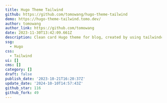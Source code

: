 ```yaml
---
title: Hugo Theme Tailwind
github: https://github.com/tomowang/hugo-theme-tailwind
demo: https://hugo-theme-tailwind.tomo.dev/
author: tomowang
author_link: https://github.com/tomowang
date: 2023-11-30T13:42:09.661Z
description: Clean card Hugo theme for blog, created by using tailwindcss
ssg:
  - Hugo
css:
  - Tailwind
ui: []
cms: []
category: []
draft: false
publish_date: '2023-10-21T16:20:37Z'
update_date: '2024-10-10T14:57:43Z'
github_star: 116
github_fork: 49
---
```

